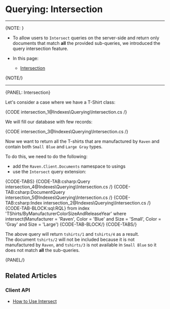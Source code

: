 # Querying: Intersection
---

{NOTE: }

* To allow users to `Intersect` queries on the server-side and return only documents 
  that match **all** the provided sub-queries, we introduced the query intersection feature.

* In this page:
  * [Intersection](../../indexes/querying/intersection#intersection)

{NOTE/}

---

{PANEL: Intersection}

Let's consider a case where we have a T-Shirt class:

{CODE intersection_1@Indexes\Querying\Intersection.cs /}

We will fill our database with few records:

{CODE intersection_3@Indexes\Querying\Intersection.cs /}

Now we want to return all the T-shirts that are manufactured by `Raven` and contain both 
`Small Blue` and `Large Gray` types.

To do this, we need to do the following:

- add the `Raven.Client.Documents` namespace to usings
- use the `Intersect` query extension:

{CODE-TABS}
{CODE-TAB:csharp:Query intersection_4@Indexes\Querying\Intersection.cs /}
{CODE-TAB:csharp:DocumentQuery intersection_5@Indexes\Querying\Intersection.cs /}
{CODE-TAB:csharp:Index intersection_2@Indexes\Querying\Intersection.cs /}
{CODE-TAB-BLOCK:sql:RQL}
from index 'TShirts/ByManufacturerColorSizeAndReleaseYear' 
where intersect(Manufacturer = 'Raven', Color = 'Blue' and Size = 'Small', Color = 'Gray' and Size = 'Large') 
{CODE-TAB-BLOCK/}
{CODE-TABS/}

The above query will return `tshirts/1` and `tshirts/4` as a result.  
The document `tshirts/2` will not be included because it is not manufactured by `Raven`, 
and `tshirts/3` is not available in `Small Blue` so it does not match **all** the sub-queries.

{PANEL/}

## Related Articles

### Client API

- [How to Use Intersect](../../client-api/session/querying/how-to-use-intersect)
